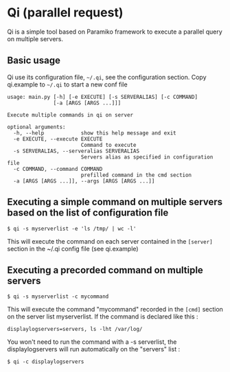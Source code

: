 # Qi (parallel request)

Qi is a simple tool based on Paramiko framework to execute a parallel query on multiple servers.


## Basic usage

Qi use its configuration file, `~/.qi`, see the configuration section. Copy qi.example to `~/.qi` to start a new conf file

    usage: main.py [-h] [-e EXECUTE] [-s SERVERALIAS] [-c COMMAND]
                   [-a [ARGS [ARGS ...]]]

    Execute multiple commands in qi on server

    optional arguments:
      -h, --help            show this help message and exit
      -e EXECUTE, --execute EXECUTE
                            Command to execute
      -s SERVERALIAS, --serveralias SERVERALIAS
                            Servers alias as specified in configuration file
      -c COMMAND, --command COMMAND
                            prefilled command in the cmd section
      -a [ARGS [ARGS ...]], --args [ARGS [ARGS ...]]


## Executing a simple command on multiple servers based on the list of configuration file

    $ qi -s myserverlist -e 'ls /tmp/ | wc -l'

This will execute the command on each server contained in the `[server]` section in the ~/.qi config file (see qi.example)


## Executing a precorded command on multiple servers

    $ qi -s myserverlist -c mycommand

This will execute the command "mycommand" recorded in the `[cmd]` section on the server list myserverlist. If the command
is declared like this :

    displaylogservers=servers, ls -lht /var/log/

You won't need to run the command with a -s serverlist, the displaylogservers will run automatically on the "servers" list :

    $ qi -c displaylogservers